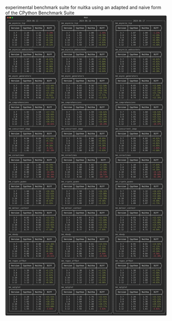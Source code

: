 experimental benchmark suite for nuitka using an adapted and naive form of the CPython Benchmark Suite
![](./test.svg)
